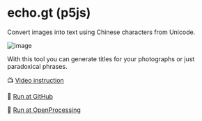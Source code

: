 # echo.gt (p5js)
Convert images into text using Chinese characters from Unicode.

![image](https://user-images.githubusercontent.com/38255514/163546192-ddceb332-7b1c-4ff1-b0de-38e1eb29f5c0.png)

With this tool you can generate titles for your photographs or just paradoxical phrases.

📺 [Video instruction](https://www.youtube.com/watch?v=7TDf6wg8CHE)

🚀 [Run at GitHub](https://hayabuzo.github.io/echo.gt/)

🏓 [Run at OpenProcessing](https://openprocessing.org/sketch/1452110)
